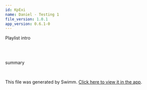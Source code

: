```yaml
---
id: KpExi
name: Daniel - Testing 1
file_version: 1.0.1
app_version: 0.6.1-0
---
```


<!-- Intro - Do not remove this comment --> 
 Playlist intro

<br/>

<!-- Steps - Do not remove this comment --> 


<br/>

<!-- Summary - Do not remove this comment --> 
 summary

<br/>

This file was generated by Swimm. [Click here to view it in the app](http://localhost:5000/#/repos/Z2l0aHViJTNBJTNBc3ItZXh0ZW5zaW9uJTNBJTNBZG91ZWs=/docs/KpExi).